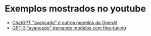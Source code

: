 # Exemplos mostrados no youtube

- [ChatGPT "avançado" e outros modelos da OpenAI](hello-gpt3/)
- [GPT-3 "avançado" treinando modelos com fine-tuning](fine-tuning/)

